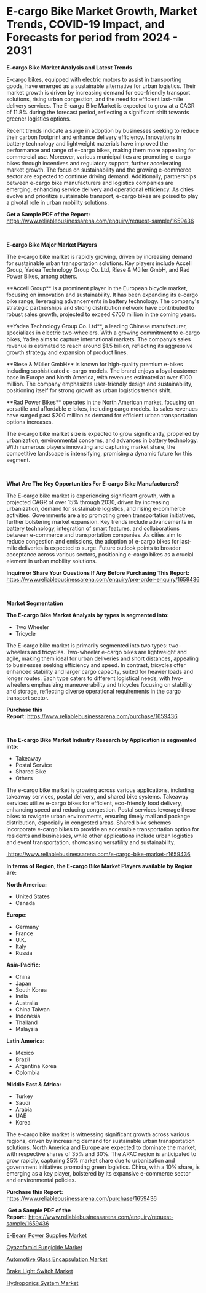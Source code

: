 <p><h1>E-cargo Bike Market Growth, Market Trends, COVID-19 Impact, and Forecasts for period from 2024 - 2031</h1></p><p><strong>E-cargo Bike Market Analysis and Latest Trends</strong></p>
<p><p>E-cargo bikes, equipped with electric motors to assist in transporting goods, have emerged as a sustainable alternative for urban logistics. Their market growth is driven by increasing demand for eco-friendly transport solutions, rising urban congestion, and the need for efficient last-mile delivery services. The E-cargo Bike Market is expected to grow at a CAGR of 11.8% during the forecast period, reflecting a significant shift towards greener logistics options.</p><p>Recent trends indicate a surge in adoption by businesses seeking to reduce their carbon footprint and enhance delivery efficiency. Innovations in battery technology and lightweight materials have improved the performance and range of e-cargo bikes, making them more appealing for commercial use. Moreover, various municipalities are promoting e-cargo bikes through incentives and regulatory support, further accelerating market growth. The focus on sustainability and the growing e-commerce sector are expected to continue driving demand. Additionally, partnerships between e-cargo bike manufacturers and logistics companies are emerging, enhancing service delivery and operational efficiency. As cities evolve and prioritize sustainable transport, e-cargo bikes are poised to play a pivotal role in urban mobility solutions.</p></p>
<p><strong>Get a Sample PDF of the Report:&nbsp;</strong> <a href="https://www.reliablebusinessarena.com/enquiry/request-sample/1659436?utm_campaign=1143&utm_medium=2&utm_source=Github&utm_content=ia&utm_term=09122024&utm_id=e-cargo-bike">https://www.reliablebusinessarena.com/enquiry/request-sample/1659436</a></p>
<p>&nbsp;</p>
<p><strong>E-cargo Bike Major Market Players</strong></p>
<p><p>The e-cargo bike market is rapidly growing, driven by increasing demand for sustainable urban transportation solutions. Key players include Accell Group, Yadea Technology Group Co. Ltd, Riese & Müller GmbH, and Rad Power Bikes, among others.</p><p>**Accell Group** is a prominent player in the European bicycle market, focusing on innovation and sustainability. It has been expanding its e-cargo bike range, leveraging advancements in battery technology. The company's strategic partnerships and strong distribution network have contributed to robust sales growth, projected to exceed €700 million in the coming years.</p><p>**Yadea Technology Group Co. Ltd**, a leading Chinese manufacturer, specializes in electric two-wheelers. With a growing commitment to e-cargo bikes, Yadea aims to capture international markets. The company’s sales revenue is estimated to reach around $1.5 billion, reflecting its aggressive growth strategy and expansion of product lines.</p><p>**Riese & Müller GmbH** is known for high-quality premium e-bikes including sophisticated e-cargo models. The brand enjoys a loyal customer base in Europe and North America, with revenues estimated at over €100 million. The company emphasizes user-friendly design and sustainability, positioning itself for strong growth as urban logistics trends shift.</p><p>**Rad Power Bikes** operates in the North American market, focusing on versatile and affordable e-bikes, including cargo models. Its sales revenues have surged past $200 million as demand for efficient urban transportation options increases.</p><p>The e-cargo bike market size is expected to grow significantly, propelled by urbanization, environmental concerns, and advances in battery technology. With numerous players innovating and capturing market share, the competitive landscape is intensifying, promising a dynamic future for this segment.</p></p>
<p>&nbsp;</p>
<p><strong>What Are The Key Opportunities For E-cargo Bike Manufacturers?</strong></p>
<p><p>The E-cargo bike market is experiencing significant growth, with a projected CAGR of over 15% through 2030, driven by increasing urbanization, demand for sustainable logistics, and rising e-commerce activities. Governments are also promoting green transportation initiatives, further bolstering market expansion. Key trends include advancements in battery technology, integration of smart features, and collaborations between e-commerce and transportation companies. As cities aim to reduce congestion and emissions, the adoption of e-cargo bikes for last-mile deliveries is expected to surge. Future outlook points to broader acceptance across various sectors, positioning e-cargo bikes as a crucial element in urban mobility solutions.</p></p>
<p><strong>Inquire or Share Your Questions If Any Before Purchasing This Report:</strong> <a href="https://www.reliablebusinessarena.com/enquiry/pre-order-enquiry/1659436?utm_campaign=1143&utm_medium=2&utm_source=Github&utm_content=ia&utm_term=09122024&utm_id=e-cargo-bike">https://www.reliablebusinessarena.com/enquiry/pre-order-enquiry/1659436</a></p>
<p>&nbsp;</p>
<p><strong>Market Segmentation</strong></p>
<p><strong>The E-cargo Bike Market Analysis by types is segmented into:</strong></p>
<p><ul><li>Two Wheeler</li><li>Tricycle</li></ul></p>
<p><p>The E-cargo bike market is primarily segmented into two types: two-wheelers and tricycles. Two-wheeler e-cargo bikes are lightweight and agile, making them ideal for urban deliveries and short distances, appealing to businesses seeking efficiency and speed. In contrast, tricycles offer enhanced stability and larger cargo capacity, suited for heavier loads and longer routes. Each type caters to different logistical needs, with two-wheelers emphasizing maneuverability and tricycles focusing on stability and storage, reflecting diverse operational requirements in the cargo transport sector.</p></p>
<p><strong>Purchase this Report:&nbsp;</strong><a href="https://www.reliablebusinessarena.com/purchase/1659436?utm_campaign=1143&utm_medium=2&utm_source=Github&utm_content=ia&utm_term=09122024&utm_id=e-cargo-bike">https://www.reliablebusinessarena.com/purchase/1659436</a></p>
<p>&nbsp;</p>
<p><strong>The E-cargo Bike Market Industry Research by Application is segmented into:</strong></p>
<p><ul><li>Takeaway</li><li>Postal Service</li><li>Shared Bike</li><li>Others</li></ul></p>
<p><p>The e-cargo bike market is growing across various applications, including takeaway services, postal delivery, and shared bike systems. Takeaway services utilize e-cargo bikes for efficient, eco-friendly food delivery, enhancing speed and reducing congestion. Postal services leverage these bikes to navigate urban environments, ensuring timely mail and package distribution, especially in congested areas. Shared bike schemes incorporate e-cargo bikes to provide an accessible transportation option for residents and businesses, while other applications include urban logistics and event transportation, showcasing versatility and sustainability.</p></p>
<p><a href="https://www.reliablebusinessarena.com/e-cargo-bike-market-r1659436?utm_campaign=1143&utm_medium=2&utm_source=Github&utm_content=ia&utm_term=09122024&utm_id=e-cargo-bike">&nbsp;https://www.reliablebusinessarena.com/e-cargo-bike-market-r1659436</a></p>
<p><strong>In terms of Region, the E-cargo Bike Market Players available by Region are:</strong></p>
<p>
    <p> <strong> North America: </strong>
        <ul>
            <li>United States</li>
            <li>Canada</li>
        </ul>
        </p> 
    <p> <strong> Europe: </strong>
        <ul>
            <li>Germany</li>
            <li>France</li>
            <li>U.K.</li>
            <li>Italy</li>
            <li>Russia</li>
        </ul>
        </p> 
    <p> <strong> Asia-Pacific: </strong>
        <ul>
            <li>China</li>
            <li>Japan</li>
            <li>South Korea</li>
            <li>India</li>
            <li>Australia</li>
            <li>China Taiwan</li>
            <li>Indonesia</li>
            <li>Thailand</li>
            <li>Malaysia</li>
        </ul>
        </p> 
    <p> <strong> Latin America: </strong>
        <ul>
            <li>Mexico</li>
            <li>Brazil</li>
            <li>Argentina Korea</li>
            <li>Colombia</li>
        </ul>
        </p> 
    <p> <strong> Middle East & Africa: </strong>
        <ul>
            <li>Turkey</li>
            <li>Saudi</li>
            <li>Arabia</li>
            <li>UAE</li>
            <li>Korea</li>
        </ul>
    </p>
    </p>
<p><p>The e-cargo bike market is witnessing significant growth across various regions, driven by increasing demand for sustainable urban transportation solutions. North America and Europe are expected to dominate the market, with respective shares of 35% and 30%. The APAC region is anticipated to grow rapidly, capturing 25% market share due to urbanization and government initiatives promoting green logistics. China, with a 10% share, is emerging as a key player, bolstered by its expansive e-commerce sector and environmental policies.</p></p>
<p><strong>Purchase this Report: </strong><a href="https://www.reliablebusinessarena.com/purchase/1659436?utm_campaign=1143&utm_medium=2&utm_source=Github&utm_content=ia&utm_term=09122024&utm_id=e-cargo-bike">https://www.reliablebusinessarena.com/purchase/1659436</a></p>
<p>&nbsp;<strong>Get a Sample PDF of the Report:&nbsp;&nbsp;</strong><a href="https://www.reliablebusinessarena.com/enquiry/request-sample/1659436?utm_campaign=1143&utm_medium=2&utm_source=Github&utm_content=ia&utm_term=09122024&utm_id=e-cargo-bike">https://www.reliablebusinessarena.com/enquiry/request-sample/1659436</a></p>
<p><strong></strong></p>
<p><p><a href="https://github.com/yoshih12/Market-Research-Report-List-4/blob/main/e-beam-power-supplies-market.md?utm_campaign=1143&utm_medium=2&utm_source=Github&utm_content=ia&utm_term=09122024&utm_id=e-cargo-bike">E-Beam Power Supplies Market</a></p><p><a href="https://www.linkedin.com/pulse/strong-growth-anticipated-global-cyazofamid-fungicide-market-0swbe?utm_campaign=1143&utm_medium=2&utm_source=Github&utm_content=ia&utm_term=09122024&utm_id=e-cargo-bike">Cyazofamid Fungicide Market</a></p><p><a href="https://www.linkedin.com/pulse/detailed-market-study-global-automotive-glass-encapsulation-oaxkf?utm_campaign=1143&utm_medium=2&utm_source=Github&utm_content=ia&utm_term=09122024&utm_id=e-cargo-bike">Automotive Glass Encapsulation Market</a></p><p><a href="https://www.linkedin.com/pulse/brake-light-switch-market-report-historical-trends-future-projections-zcodf?utm_campaign=1143&utm_medium=2&utm_source=Github&utm_content=ia&utm_term=09122024&utm_id=e-cargo-bike">Brake Light Switch Market</a></p><p><a href="https://www.linkedin.com/pulse/hydroponics-system-market-research-2024-2031-growth-opportunities-ctkye?utm_campaign=1143&utm_medium=2&utm_source=Github&utm_content=ia&utm_term=09122024&utm_id=e-cargo-bike">Hydroponics System Market</a></p></p>